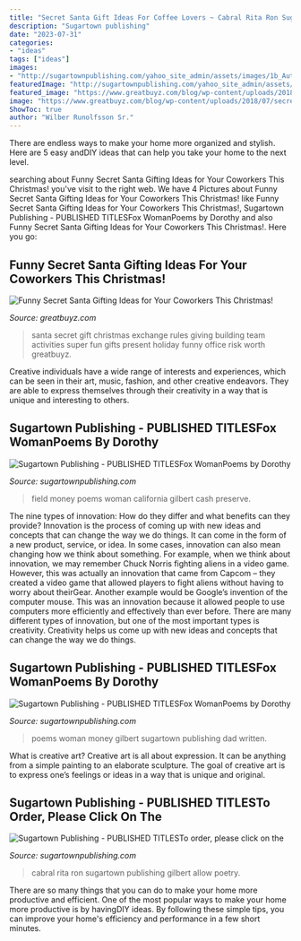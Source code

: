 ```yaml
---
title: "Secret Santa Gift Ideas For Coffee Lovers ~ Cabral Rita Ron Sugartown Publishing Gilbert Allow Poetry"
description: "Sugartown publishing"
date: "2023-07-31"
categories:
- "ideas"
tags: ["ideas"]
images:
- "http://sugartownpublishing.com/yahoo_site_admin/assets/images/1b_Author_photo_Ron_Cabral.63113149_std.jpg"
featuredImage: "http://sugartownpublishing.com/yahoo_site_admin/assets/images/1b_Author_photo_Ron_Cabral.63113149_std.jpg"
featured_image: "https://www.greatbuyz.com/blog/wp-content/uploads/2018/07/secret-santa-gifting.jpg"
image: "https://www.greatbuyz.com/blog/wp-content/uploads/2018/07/secret-santa-gifting.jpg"
ShowToc: true
author: "Wilber Runolfsson Sr."
---
```



There are endless ways to make your home more organized and stylish. Here are 5 easy andDIY ideas that can help you take your home to the next level.

	

		
searching about Funny Secret Santa Gifting Ideas for Your Coworkers This Christmas! you've visit to the right web. We have 4 Pictures about Funny Secret Santa Gifting Ideas for Your Coworkers This Christmas! like Funny Secret Santa Gifting Ideas for Your Coworkers This Christmas!, Sugartown Publishing - PUBLISHED TITLESFox WomanPoems by Dorothy and also Funny Secret Santa Gifting Ideas for Your Coworkers This Christmas!. Here you go:
		
    
## Funny Secret Santa Gifting Ideas For Your Coworkers This Christmas!

<img loading=lazy src="https://www.greatbuyz.com/blog/wp-content/uploads/2018/07/secret-santa-gifting.jpg" onerror="this.onerror=null;this.src='https://tse2.mm.bing.net/th?id=OIP.Ne00yTHmWVzYnnShAJLzvQHaEK&amp;pid=15.1';" alt="Funny Secret Santa Gifting Ideas for Your Coworkers This Christmas!">

_Source: greatbuyz.com_

>santa secret gift christmas exchange rules giving building team activities super fun gifts present holiday funny office risk worth greatbuyz. 

	

Creative individuals have a wide range of interests and experiences, which can be seen in their art, music, fashion, and other creative endeavors. They are able to express themselves through their creativity in a way that is unique and interesting to others.

    
## Sugartown Publishing - PUBLISHED TITLESFox WomanPoems By Dorothy

<img loading=lazy src="http://sugartownpublishing.com/yahoo_site_admin/assets/images/Voices_from_the_Field_at_350_dpi.80123431_std.jpg" onerror="this.onerror=null;this.src='https://tse1.mm.bing.net/th?id=OIP.fjDD9v3ye_t8jggkGVyhbgHaLH&amp;pid=15.1';" alt="Sugartown Publishing - PUBLISHED TITLESFox WomanPoems by Dorothy">

_Source: sugartownpublishing.com_

>field money poems woman california gilbert cash preserve. 

	

The nine types of innovation: How do they differ and what benefits can they provide?
Innovation is the process of coming up with new ideas and concepts that can change the way we do things. It can come in the form of a new product, service, or idea. In some cases, innovation can also mean changing how we think about something. For example, when we think about innovation, we may remember Chuck Norris fighting aliens in a video game. However, this was actually an innovation that came from Capcom – they created a video game that allowed players to fight aliens without having to worry about theirGear. Another example would be Google’s invention of the computer mouse. This was an innovation because it allowed people to use computers more efficiently and effectively than ever before. There are many different types of innovation, but one of the most important types is creativity. Creativity helps us come up with new ideas and concepts that can change the way we do things.

    
## Sugartown Publishing - PUBLISHED TITLESFox WomanPoems By Dorothy

<img loading=lazy src="http://sugartownpublishing.com/yahoo_site_admin/assets/images/Cathy-Dana-cover_sm.89183628_std.jpg" onerror="this.onerror=null;this.src='https://tse3.mm.bing.net/th?id=OIP.31-AppI3G-nZ9WYDicoiEwAAAA&amp;pid=15.1';" alt="Sugartown Publishing - PUBLISHED TITLESFox WomanPoems by Dorothy">

_Source: sugartownpublishing.com_

>poems woman money gilbert sugartown publishing dad written. 

	

What is creative art?
Creative art is all about expression. It can be anything from a simple painting to an elaborate sculpture. The goal of creative art is to express one’s feelings or ideas in a way that is unique and original.

    
## Sugartown Publishing - PUBLISHED TITLESTo Order, Please Click On The

<img loading=lazy src="http://sugartownpublishing.com/yahoo_site_admin/assets/images/1b_Author_photo_Ron_Cabral.63113149_std.jpg" onerror="this.onerror=null;this.src='https://tse3.mm.bing.net/th?id=OIP.KPuxpa3iDx0h8TYj5KzAhQAAAA&amp;pid=15.1';" alt="Sugartown Publishing - PUBLISHED TITLESTo order, please click on the">

_Source: sugartownpublishing.com_

>cabral rita ron sugartown publishing gilbert allow poetry. 

	

There are so many things that you can do to make your home more productive and efficient. One of the most popular ways to make your home more productive is by havingDIY ideas. By following these simple tips, you can improve your home's efficiency and performance in a few short minutes.


